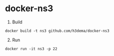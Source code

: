 docker-ns3
==========

1. Build
```
docker build -t ns3 github.com/h3dema/docker-ns3
```
2. Run
```
docker run -it ns3 -p 22
```
